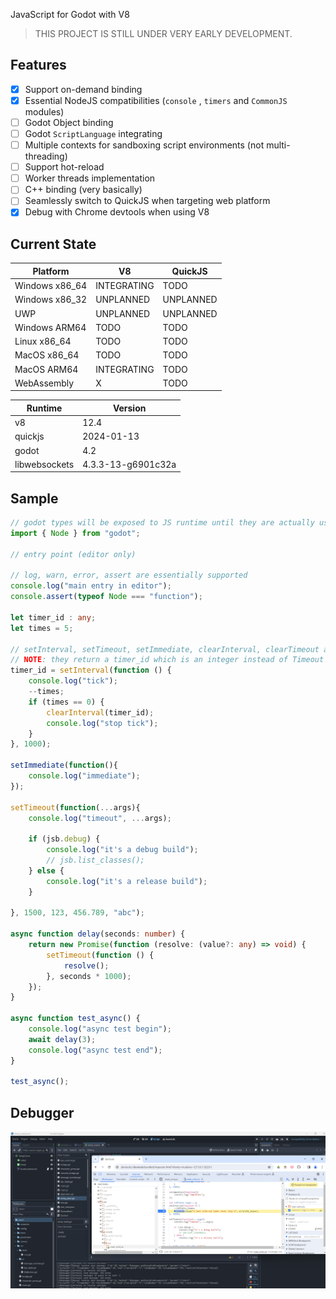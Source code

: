 
JavaScript for Godot with V8

> THIS PROJECT IS STILL UNDER VERY EARLY DEVELOPMENT.

## Features
* [x] Support on-demand binding
* [x] Essential NodeJS compatibilities (`console` , `timers` and `CommonJS` modules)
* [ ] Godot Object binding
* [ ] Godot `ScriptLanguage` integrating
* [ ] Multiple contexts for sandboxing script environments (not multi-threading)
* [ ] Support hot-reload
* [ ] Worker threads implementation
* [ ] C++ binding (very basically)
* [ ] Seamlessly switch to QuickJS when targeting web platform
* [x] Debug with Chrome devtools when using V8

## Current State

| Platform | V8 | QuickJS |
| --- | --- | --- |
| Windows x86_64 | INTEGRATING | TODO |
| Windows x86_32 | UNPLANNED | UNPLANNED |
| UWP | UNPLANNED | UNPLANNED |
| Windows ARM64 | TODO | TODO |
| Linux x86_64 | TODO | TODO |
| MacOS x86_64 | TODO | TODO |
| MacOS ARM64 | INTEGRATING | TODO |
| WebAssembly | X | TODO |


| Runtime | Version |
| --- | --- |
| v8 | 12.4 |
| quickjs | 2024-01-13 |
| godot | 4.2 |
| libwebsockets | 4.3.3-13-g6901c32a |

## Sample

```ts
// godot types will be exposed to JS runtime until they are actually used
import { Node } from "godot";

// entry point (editor only)

// log, warn, error, assert are essentially supported
console.log("main entry in editor");
console.assert(typeof Node === "function");

let timer_id : any;
let times = 5;

// setInterval, setTimeout, setImmediate, clearInterval, clearTimeout are essentially supported
// NOTE: they return a timer_id which is an integer instead of Timeout object like in NodeJS
timer_id = setInterval(function () {
    console.log("tick");
    --times;
    if (times == 0) {
        clearInterval(timer_id);
        console.log("stop tick");
    }
}, 1000);

setImmediate(function(){
    console.log("immediate");
});

setTimeout(function(...args){
    console.log("timeout", ...args);

    if (jsb.debug) {
        console.log("it's a debug build");
        // jsb.list_classes();
    } else {
        console.log("it's a release build");
    }

}, 1500, 123, 456.789, "abc");

async function delay(seconds: number) {
    return new Promise(function (resolve: (value?: any) => void) {
        setTimeout(function () {
            resolve();
        }, seconds * 1000);
    });
}

async function test_async() {
    console.log("async test begin");
    await delay(3);
    console.log("async test end");
}

test_async();
```

## Debugger

![20240319122550.png](./docs/assets/20240319122550.png)
